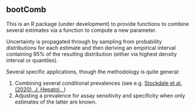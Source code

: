 ## bootComb

This is an R package (under development) to provide functions to combine several estimates via a function to compute a new parameter.

Uncertainty is propagated through by sampling from probability distributions for each estimate and then deriving an empirical interval containing 95% of the resulting distribution (either via highest density interval or quantiles).

Several specific applications, though the methodology is quite general:
1. Combining several conditional prevalences (see e.g. [Stockdale et al. (2020), J. Hepatol., ](https://doi.org/10.1016/j.jhep.2020.04.008))
2. Adjusting a prevalence for assay sensitivity and specificity when only estimates of the latter are known.
